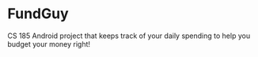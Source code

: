 # FundGuy
CS 185 Android project that keeps track of your daily spending to help you budget your money right! 

